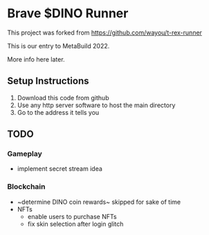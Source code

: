 # Brave $DINO Runner

This project was forked from https://github.com/wayou/t-rex-runner

This is our entry to MetaBuild 2022. 

More info here later.

## Setup Instructions

1. Download this code from github
2. Use any http server software to host the main directory
3. Go to the address it tells you

## TODO

### Gameplay
* implement secret stream idea

### Blockchain
* ~determine DINO coin rewards~ skipped for sake of time
* NFTs
  * enable users to purchase NFTs
  * fix skin selection after login glitch